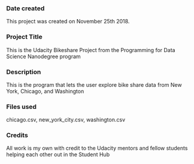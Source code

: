 ### Date created
This project was created on November 25th 2018.

### Project Title
This is the Udacity Bikeshare Project from the Programming for Data Science Nanodegree program

### Description
This is the program that lets the user explore bike share data from New York, Chicago, and Washington

### Files used
chicago.csv, new_york_city.csv, washington.csv

### Credits
All work is my own with credit to the Udacity mentors and fellow students helping each other out in the Student Hub

